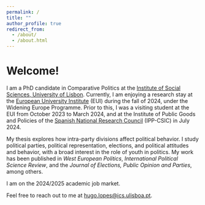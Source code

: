 ```yaml
---
permalink: /
title: ""
author_profile: true
redirect_from: 
  - /about/
  - /about.html
---
```


Welcome!
======

I am a PhD candidate in Comparative Politics at the [Institute of Social Sciences, University of Lisbon](https://www.ics.ulisboa.pt/). Currently, I am enjoying a research stay at the [European University Institute](https://www.eui.eu/en/academic-units/political-and-social-sciences) (EUI) during the fall of 2024, under the Widening Europe Programme. Prior to this, I was a visiting student at the EUI from October 2023 to March 2024, and at the Institute of Public Goods and Policies of the [Spanish National Research Council](https://ipp.csic.es/en/about-ipp) (IPP-CSIC) in July 2024.

<!-- My research challenges conventional wisdom by investigating how party factionalism can have both negative and positive effects on both party and voter behavior, with a particular emphasis on the role of youth wings as "ideological watchdogs" of parties. I am also interested in how minorities and marginalized groups gain access to political institutions and engage with them — especially the youth. 
I use fieldwork and experiments with political elites and party members or voters, either as partners or subjects, to study these topics in Western democracies. 
-->

My thesis explores how intra-party divisions affect political behavior. I study political parties, political representation, elections, and political attitudes and behavior, with a broad interest in the role of youth in politics. My work has been published in <i>West European Politics</i>, <i>International Political Science Review</i>, and the <i>Journal of Elections, Public Opinion and Parties</i>, among others.

I am on the 2024/2025 academic job market. 

Feel free to reach out to me at [hugo.lopes@ics.ulisboa.pt](hugo.lopes@ics.ulisboa.pt).
